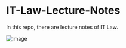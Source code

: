 # IT-Law-Lecture-Notes
In this repo, there are lecture notes of IT Law.

![image](https://github.com/SevdanurGENC/IT-Law-Lecture-Notes/assets/5441882/5991946d-f533-4670-8319-2c0476c74605)
